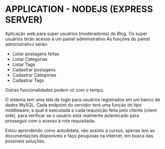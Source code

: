 # APPLICATION - NODEJS (EXPRESS SERVER)

Aplicação web para super usuários (moderadores) do Blog.
Os super usuários terão acesso a um painel administrativo
As funções do painel administrativo serão:

- Listar postagens feitas
- Listar Categorias
- Listar Tags
- Cadastrar postagens
- Cadastrar Categorias
- Cadastrar Tags

Outras funcionalidades podem vir com o tempo.

O sistema tem uma tela de login para usuários registrados em um banco de dados MySQL.
Cada endpoint do servidor terá uma função do tipo middleware, a qual é executada a cada requisição feita pelo cliente (client side), para verificar se o usuário está realmente autenticado para prosseguir com o acesso à rota requisitada.



Estou aprendendo como autodidata, não assisto a cursos, apenas leio as documentações disponíveis e faço pesquisas na internet, em busca das possíveis soluções.
